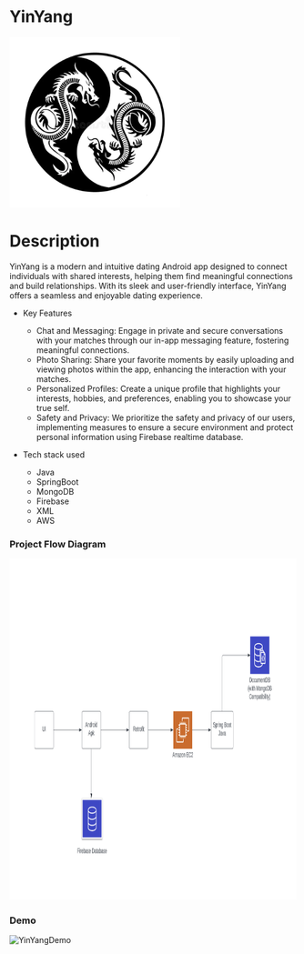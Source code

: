 # YinYang
<img src="/YinYangLogo.webp" alt="Project Flow Diagram" width="300" height="300">

# Description
YinYang is a modern and intuitive dating Android app designed to connect individuals with shared
interests, helping them find meaningful connections and build relationships. With its sleek and
user-friendly interface, YinYang offers a seamless and enjoyable dating experience.

* Key Features
  * Chat and Messaging: Engage in private and secure conversations with your matches through our in-app
  messaging feature, fostering meaningful connections.
  * Photo Sharing: Share your favorite moments by easily uploading and viewing photos within the app,
  enhancing the interaction with your matches.
  * Personalized Profiles: Create a unique profile that highlights your interests, hobbies, and
  preferences, enabling you to showcase your true self.
  * Safety and Privacy: We prioritize the safety and privacy of our users, implementing measures to
  ensure a secure environment and protect personal information using Firebase realtime database.

* Tech stack used
    * Java
    * SpringBoot
    * MongoDB
    * Firebase
    * XML
    * AWS

### Project Flow Diagram

<img src="/ProjectFlowDiagram.png" alt="Project Flow Diagram" width="1000" height="600">

### Demo

![YinYangDemo](https://github.com/silenceofranger/YinYang/assets/38451055/3293b808-6568-4248-be6d-15470ccd5f78)
